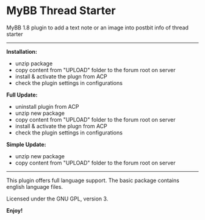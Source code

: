 # MyBB Thread Starter
MyBB 1.8 plugin to add a text note or an image into postbit info of thread starter

--------------------------------

**Installation:**
* unzip package
* copy content from "UPLOAD" folder to the forum root on server
* install & activate the plugn from ACP
* check the plugin settings in configurations

**Full Update:**
* uninstall plugin from ACP
* unzip new package
* copy content from "UPLOAD" folder to the forum root on server
* install & activate the plugn from ACP
* check the plugin settings in configurations

**Simple Update:**
* unzip new package
* copy content from "UPLOAD" folder to the forum root on server

------------------------------------

This plugin offers full language support.
The basic package contains english language files.


Licensed under the GNU GPL, version 3.

**Enjoy!**
